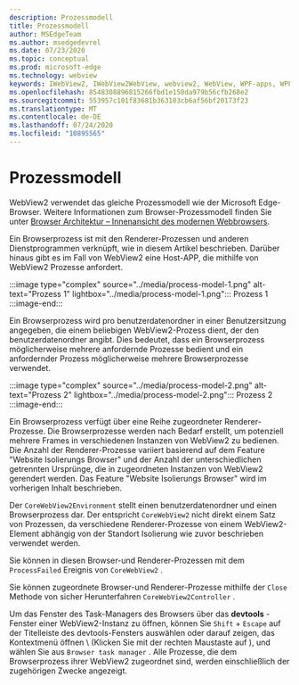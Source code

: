 ```yaml
---
description: Prozessmodell
title: Prozessmodell
author: MSEdgeTeam
ms.author: msedgedevrel
ms.date: 07/23/2020
ms.topic: conceptual
ms.prod: microsoft-edge
ms.technology: webview
keywords: IWebView2, IWebView2WebView, webview2, WebView, WPF-apps, WPF, Edge, ICoreWebView2, ICoreWebView2Host, Browser-Steuerelement, Edge-HTML
ms.openlocfilehash: 8548308896815266fbd1e150da979b56cfb268e2
ms.sourcegitcommit: 553957c101f83681b363103cb6af56bf20173f23
ms.translationtype: MT
ms.contentlocale: de-DE
ms.lasthandoff: 07/24/2020
ms.locfileid: "10895565"
---
```

# Prozessmodell  

WebView2 verwendet das gleiche Prozessmodell wie der Microsoft Edge-Browser.  Weitere Informationen zum Browser-Prozessmodell finden Sie unter [Browser Architektur – Innenansicht des modernen Webbrowsers][GoogleDeveloperWebUpdates201809InsideBrowserPart1BrowserArchitecture]. 

Ein Browserprozess ist mit den Renderer-Prozessen und anderen Dienstprogrammen verknüpft, wie in diesem Artikel beschrieben.  Darüber hinaus gibt es im Fall von WebView2 eine Host-APP, die mithilfe von WebView2 Prozesse anfordert.  

:::image type="complex" source="../media/process-model-1.png" alt-text="Prozess 1" lightbox="../media/process-model-1.png":::
   Prozess 1  
:::image-end:::  

Ein Browserprozess wird pro benutzerdatenordner in einer Benutzersitzung angegeben, die einem beliebigen WebView2-Prozess dient, der den benutzerdatenordner angibt.  Dies bedeutet, dass ein Browserprozess möglicherweise mehrere anfordernde Prozesse bedient und ein anfordernder Prozess möglicherweise mehrere Browserprozesse verwendet.  

:::image type="complex" source="../media/process-model-2.png" alt-text="Prozess 2" lightbox="../media/process-model-2.png":::
   Prozess 2  
:::image-end:::  

Ein Browserprozess verfügt über eine Reihe zugeordneter Renderer-Prozesse.  Die Browserprozesse werden nach Bedarf erstellt, um potenziell mehrere Frames in verschiedenen Instanzen von WebView2 zu bedienen.  Die Anzahl der Renderer-Prozesse variiert basierend auf dem Feature "Website Isolierungs Browser" und der Anzahl der unterschiedlichen getrennten Ursprünge, die in zugeordneten Instanzen von WebView2 gerendert werden.  Das Feature "Website Isolierungs Browser" wird im vorherigen Inhalt beschrieben.  

Der `CoreWebView2Environment` stellt einen benutzerdatenordner und einen Browserprozess dar.  Der entspricht `CoreWebView2` nicht direkt einem Satz von Prozessen, da verschiedene Renderer-Prozesse von einem WebView2-Element abhängig von der Standort Isolierung wie zuvor beschrieben verwendet werden.  

Sie können in diesen Browser-und Renderer-Prozessen mit dem `ProcessFailed` Ereignis von `CoreWebView2` .  

Sie können zugeordnete Browser-und Renderer-Prozesse mithilfe der `Close` Methode von sicher Herunterfahren `CoreWebView2Controller` .  

Um das Fenster des Task-Managers des Browsers über das **devtools** -Fenster einer WebView2-Instanz zu öffnen, können Sie `Shift` + `Escape` auf der Titelleiste des devtools-Fensters auswählen oder darauf zeigen, das Kontextmenü öffnen \ (Klicken Sie mit der rechten Maustaste auf \), und wählen Sie aus `Browser task manager` .  Alle Prozesse, die dem Browserprozess ihrer WebView2 zugeordnet sind, werden einschließlich der zugehörigen Zwecke angezeigt.  

<!-- links -->  

[GoogleDeveloperWebUpdates201809InsideBrowserPart1BrowserArchitecture]: https://developers.google.com/web/updates/2018/09/inside-browser-part1#browser-architecture "Browser Architektur – Einblick in den modernen Webbrowser (Teil 1)"  
